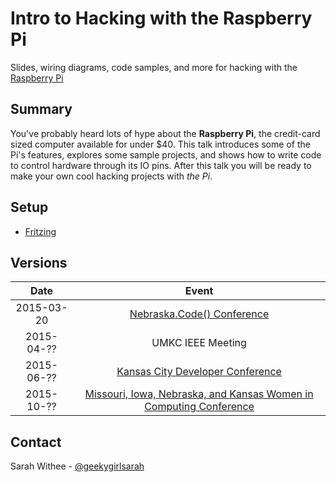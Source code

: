 Intro to Hacking with the Raspberry Pi
======================================

Slides, wiring diagrams, code samples, and more for hacking with the [Raspberry Pi](http://www.raspberrypi.org/)

Summary
-------

You've probably heard lots of hype about the **Raspberry Pi**, the credit-card sized computer available for under $40. This talk introduces some of the Pi's features, explores some sample projects, and shows how to write code to control hardware through its IO pins. After this talk you will be ready to make your own cool hacking projects with _the Pi_.

Setup
-----

- [Fritzing](http://fritzing.org/download/)

Versions
--------

Date       | Event
:---------:|:------------------------------------------------------:
2015-03-20 | [Nebraska.Code() Conference](http://nebraskacode.com/)
2015-04-?? | UMKC IEEE Meeting
2015-06-?? | [Kansas City Developer Conference](http://www.kcdc.info/#!/)
2015-10-?? | [Missouri, Iowa, Nebraska, and Kansas Women in Computing Conference](http://minkcwic.hosting.acm.org/)

Contact
-------

Sarah Withee - [@geekygirlsarah](https://www.twitter.com/geekygirlsarah)
